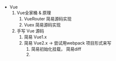 - Vue
   1. Vue全家桶 & 原理
      1. VueRouter 简易源码实现
      2. Vuex 简易源码实现
   2. 手写 Vue 源码
      1. 简易 Vue1.x 
      2. 简易 Vue2.x -> 尝试用webpack 项目形式来写
         1. 简易初始化挂载， 简易diff
         2. 
